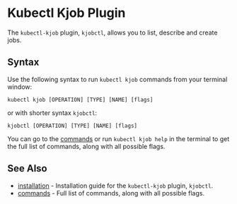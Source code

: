 # Kubectl Kjob Plugin

The `kubectl-kjob` plugin, `kjobctl`, allows you to list, describe and create jobs.

## Syntax

Use the following syntax to run `kubectl kjob` commands from your terminal window:

```shell
kubectl kjob [OPERATION] [TYPE] [NAME] [flags]
```

or with shorter syntax `kjobctl`:

```shell
kjobctl [OPERATION] [TYPE] [NAME] [flags]
```

You can go to the [commands](commands/_index.md) or run `kubectl kjob help` in the terminal to get the full list of commands, along with all possible flags.

## See Also

* [installation](installation.md)	 - Installation guide for the `kubectl-kjob` plugin, `kjobctl`.
* [commands](commands/kjobctl.md)	 - Full list of commands, along with all possible flags.